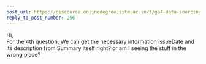 ```yaml
---
post_url: https://discourse.onlinedegree.iitm.ac.in/t/ga4-data-sourcing-discussion-thread-tds-jan-2025/165959/257
reply_to_post_number: 256
---
```

Hi,  
For the 4th question, We can get the necessary information issueDate and its description from Summary itself right? or am I seeing the stuff in the wrong place?